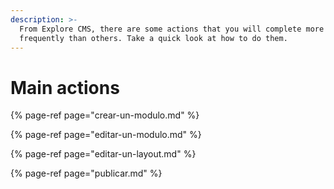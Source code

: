 ```yaml
---
description: >-
  From Explore CMS, there are some actions that you will complete more
  frequently than others. Take a quick look at how to do them.
---
```


# Main actions

{% page-ref page="crear-un-modulo.md" %}

{% page-ref page="editar-un-modulo.md" %}

{% page-ref page="editar-un-layout.md" %}

{% page-ref page="publicar.md" %}

